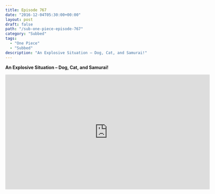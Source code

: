 ```yaml
---
title: Episode 767
date: "2016-12-04T05:30:00+00:00"
layout: post
draft: false
path: "/sub-one-piece-episode-767"
category: "Subbed"
tags:
  - "One Piece"
  - "Subbed"
description: "An Explosive Situation – Dog, Cat, and Samurai!"
---
```


**An Explosive Situation – Dog, Cat, and Samurai!**

<iframe width="640" height="360" src="https://www.rapidvideo.com/e/G6FRPGU2LM" frameborder="0" marginwidth=0 marginheight=0 scrolling=no allowfullscreen></iframe>

